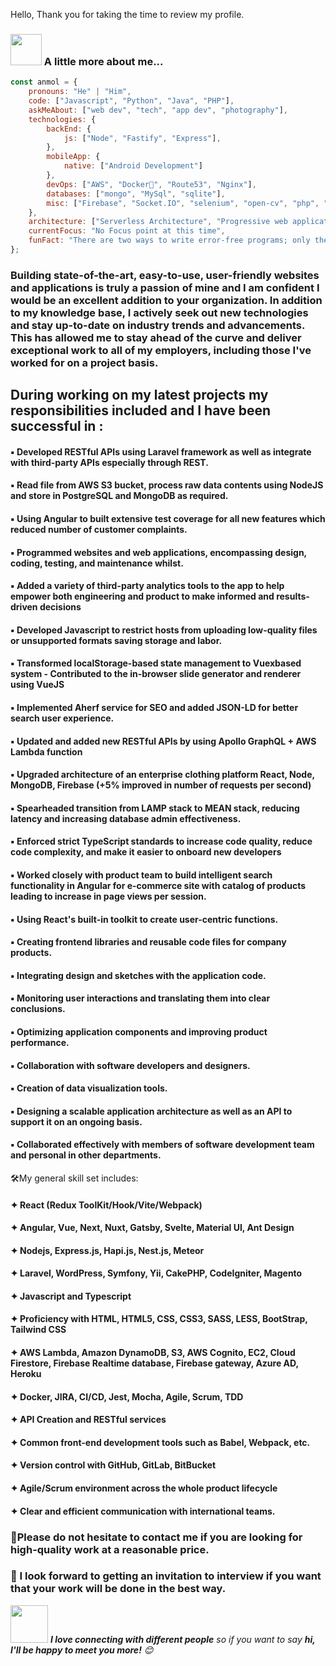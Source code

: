 Hello, 
Thank you for taking the time to review my profile.

### <img src="https://media.giphy.com/media/VgCDAzcKvsR6OM0uWg/giphy.gif" width="50"> A little more about me...  

```javascript
const anmol = {
    pronouns: "He" | "Him",
    code: ["Javascript", "Python", "Java", "PHP"],
    askMeAbout: ["web dev", "tech", "app dev", "photography"],
    technologies: {
        backEnd: {
            js: ["Node", "Fastify", "Express"],
        },
        mobileApp: {
            native: ["Android Development"]
        },
        devOps: ["AWS", "Docker🐳", "Route53", "Nginx"],
        databases: ["mongo", "MySql", "sqlite"],
        misc: ["Firebase", "Socket.IO", "selenium", "open-cv", "php", "SuiteApp"]
    },
    architecture: ["Serverless Architecture", "Progressive web applications", "Single page applications"],
    currentFocus: "No Focus point at this time",
    funFact: "There are two ways to write error-free programs; only the third one works"
};
```

### Building state-of-the-art, easy-to-use, user-friendly websites and applications is truly a passion of mine and I am confident I would be an excellent addition to your organization. In addition to my knowledge base, I actively seek out new technologies and stay up-to-date on industry trends and advancements. This has allowed me to stay ahead of the curve and deliver exceptional work to all of my employers, including those I've worked for on a project basis.

## During working on my latest projects my responsibilities included and I have been successful in :

#### ▪️ Developed RESTful APIs using Laravel framework as well as integrate with third-party APIs especially through REST.
#### ▪️ Read file from AWS S3 bucket, process raw data contents using NodeJS and store in PostgreSQL and MongoDB as required.
#### ▪️ Using Angular to built extensive test coverage for all new features which reduced number of customer complaints.
#### ▪️ Programmed websites and web applications, encompassing design, coding, testing, and maintenance whilst.
#### ▪️ Added a variety of third-party analytics tools to the app to help empower both engineering and product to make informed and results-driven decisions
#### ▪️ Developed Javascript to restrict hosts from uploading low-quality files or unsupported formats saving storage and labor.
#### ▪️ Transformed localStorage-based state management to Vuexbased system - Contributed to the in-browser slide generator and renderer using VueJS
#### ▪️ Implemented Aherf service for SEO and added JSON-LD for better search user experience.
#### ▪️ Updated and added new RESTful APIs by using Apollo GraphQL + AWS Lambda function
#### ▪️ Upgraded architecture of an enterprise clothing platform React, Node, MongoDB, Firebase (+5% improved in number of requests per second)
#### ▪️ Spearheaded transition from LAMP stack to MEAN stack, reducing latency and increasing database admin effectiveness.
#### ▪️ Enforced strict TypeScript standards to increase code quality, reduce code complexity, and make it easier to onboard new developers
#### ▪️ Worked closely with product team to build intelligent search functionality in Angular for e-commerce site with catalog of products leading to increase in page views per session.
#### ▪️ Using React's built-in toolkit to create user-centric functions.
#### ▪️ Creating frontend libraries and reusable code files for company products.
#### ▪️ Integrating design and sketches with the application code.
#### ▪️ Monitoring user interactions and translating them into clear conclusions.
#### ▪️ Optimizing application components and improving product performance.
#### ▪️ Collaboration with software developers and designers.
#### ▪️ Creation of data visualization tools.
#### ▪️ Designing a scalable application architecture as well as an API to support it on an ongoing basis.
#### ▪️ Collaborated effectively with members of software development team and personal in other departments.

🛠My general skill set includes:
#### ✦ React (Redux ToolKit/Hook/Vite/Webpack)
#### ✦ Angular, Vue, Next, Nuxt, Gatsby, Svelte, Material UI, Ant Design
#### ✦ Nodejs, Express.js, Hapi.js, Nest.js, Meteor
#### ✦ Laravel, WordPress, Symfony, Yii, CakePHP, CodeIgniter, Magento
#### ✦ Javascript and Typescript
#### ✦ Proficiency with HTML, HTML5, CSS, CSS3, SASS, LESS, BootStrap, Tailwind CSS
#### ✦ AWS Lambda, Amazon DynamoDB, S3, AWS Cognito, EC2, Cloud Firestore, Firebase Realtime database, Firebase gateway, Azure AD, Heroku
#### ✦ Docker, JIRA, CI/CD, Jest, Mocha, Agile, Scrum, TDD
#### ✦ API Creation and RESTful services
#### ✦ Сommon front-end development tools such as Babel, Webpack, etc.
#### ✦ Version control with GitHub, GitLab, BitBucket
#### ✦ Agile/Scrum environment across the whole product lifecycle
#### ✦ Clear and efficient communication with international teams.


### 📩Please do not hesitate to contact me if you are looking for high-quality work at a reasonable price.
### 🤝 I look forward to getting an invitation to interview if you want that your work will be done in the best way.

<img src="https://media.giphy.com/media/LnQjpWaON8nhr21vNW/giphy.gif" width="60"> <em><b>I love connecting with different people</b> so if you want to say <b>hi, I'll be happy to meet you more!</b> 😊</em>
